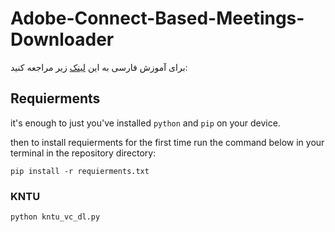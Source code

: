 # Adobe-Connect-Based-Meetings-Downloader

برای آموزش فارسی به این  [لینک](https://github.com/online-meeting-downloader/Adobe-Connect-Based-Meetings/wiki) زیر مراجعه کنید: 



## Requierments
it's enough to just you've installed `python` and `pip` on your device.

then to install requierments for the first time
run the command below in your terminal in the repository directory:
```
pip install -r requierments.txt
```
### KNTU
```
python kntu_vc_dl.py
```

